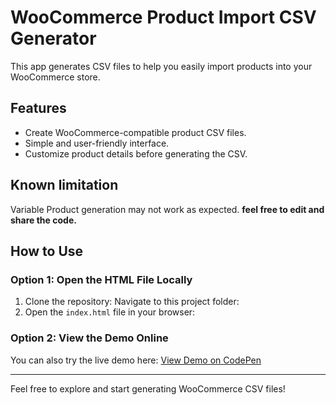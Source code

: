 # WooCommerce Product Import CSV Generator

This app generates CSV files to help you easily import products into your WooCommerce store.

## Features

- Create WooCommerce-compatible product CSV files.
- Simple and user-friendly interface.
- Customize product details before generating the CSV.

## Known limitation
Variable Product generation may not work as expected. **feel free to edit and share the code.**

## How to Use

### Option 1: Open the HTML File Locally
1. Clone the repository: Navigate to this project folder:
2. Open the `index.html` file in your browser:

### Option 2: View the Demo Online
You can also try the live demo here: [View Demo on CodePen](https://codepen.io/thealmahmud/full/raaQJyJ)

---

Feel free to explore and start generating WooCommerce CSV files!
